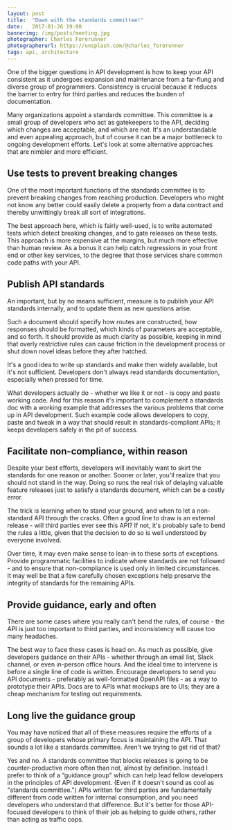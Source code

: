 ```yaml
---
layout: post
title:  "Down with the standards committee!"
date:   2017-01-26 19:00
bannerimg: /img/posts/meeting.jpg
photographer: Charles Forerunner
photographerurl: https://unsplash.com/@charles_forerunner
tags: api, architecture
---
```



One of the bigger questions in API development is how to keep your API consistent as it undergoes expansion and maintenance from a far-flung and diverse group of programmers. Consistency is crucial because it reduces the barrier to entry for third parties and reduces the burden of documentation.

Many organizations appoint a standards committee. This committee is a small group of developers who act as gatekeepers to the API, deciding which changes are acceptable, and which are not. It's an understandable and even appealing approach, but of course it can be a major bottleneck to ongoing development efforts. Let's look at some alternative approaches that are nimbler and more efficient.

## Use tests to prevent breaking changes

One of the most important functions of the standards committee is to prevent breaking changes from reaching production. Developers who might not know any better could easily delete a property from a data contract and thereby unwittingly break all sort of integrations.

The best approach here, which is fairly well-used, is to write automated tests which detect breaking changes, and to gate releases on these tests. This approach is more expensive at the margins, but much more effective than human review. As a bonus it can help catch regressions in your front end or other key services, to the degree that those services share common code paths with your API.

## Publish API standards

An important, but by no means sufficient, measure is to publish your API standards internally, and to update them as new questions arise.

Such a document should specify how routes are constructed, how responses should be formatted, which kinds of parameters are acceptable, and so forth. It should provide as much clarity as possible, keeping in mind that overly restrictive rules can cause friction in the development process or shut down novel ideas before they after hatched.

It's a good idea to write up standards and make then widely available, but it's not sufficient. Developers don't always read standards documentation, especially when pressed for time.

What developers actually do - whether we like it or not - is copy and paste working code. And for this reason it's important to complement a standards doc with a working example that addresses the various problems that come up in API development. Such example code allows developers to copy, paste and tweak in a way that should result in standards-compliant APIs; it keeps developers safely in the pit of success.

## Facilitate non-compliance, within reason

Despite your best efforts, developers will inevitably want to skirt the standards for one reason or another. Sooner or later, you'll realize that you should not stand in the way. Doing so runs the real risk of delaying valuable feature releases just to satisfy a standards document, which can be a costly error.

The trick is learning when to stand your ground, and when to let a non-standard API through the cracks. Often a good line to draw is an external release - will third parties ever see this API? If not, it's probably safe to bend the rules a little, given that the decision to do so is well understood by everyone involved.

Over time, it may even make sense to lean-in to these sorts of exceptions. Provide programmatic facilities to indicate where standards are not followed - and to ensure that non-compliance is used only in limited circumstances. It may well be that a few carefully chosen exceptions help preserve the integrity of standards for the remaining APIs.

## Provide guidance, early and often

There are some cases where you really can't bend the rules, of course - the API is just too important to third parties, and inconsistency will cause too many headaches.

The best way to face these cases is head on. As much as possible, give developers guidance on their APIs - whether through an email list, Slack channel, or even in-person office hours. And the ideal time to intervene is before a single line of code is written. Encourage developers to send you API documents - preferably as well-formatted OpenAPI files - as a way to prototype their APIs. Docs are to APIs what mockups are to UIs; they are a cheap mechanism for testing out requirements.

## Long live the guidance group

You may have noticed that all of these measures require the efforts of a group of developers whose primary focus is maintaining the API. That sounds a lot like a standards committee. Aren't we trying to get rid of that?

Yes and no. A standards committee that blocks releases is going to be counter-productive more often than not, almost by definition. Instead I prefer to think of a “guidance group" which can help lead fellow developers in the principles of API development. (Even if it doesn't sound as cool as "standards committee.") APIs written for third parties are fundamentally different from code written for internal consumption, and you need developers who understand that difference. But it's better for those API-focused developers to think of their job as helping to guide others, rather than acting as traffic cops.